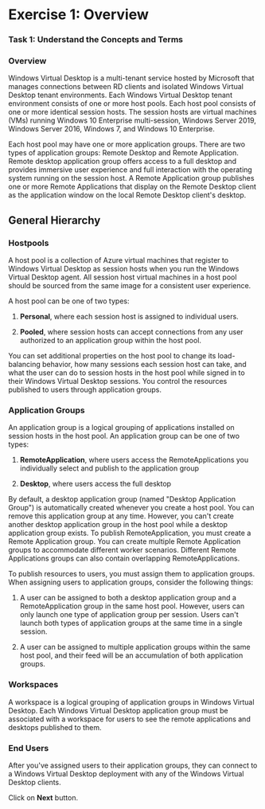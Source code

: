 # Exercise 1: Overview  


### **Task 1: Understand the Concepts and Terms**


### **Overview**

Windows Virtual Desktop is a multi-tenant service hosted by Microsoft that manages connections between RD clients and isolated Windows Virtual Desktop tenant environments. Each Windows Virtual Desktop tenant environment consists of one or more host pools. Each host pool consists of one or more identical session hosts. The session hosts are virtual machines (VMs) running Windows 10 Enterprise multi-session, Windows Server 2019, Windows Server 2016, Windows 7, and Windows 10 Enterprise. 

 

Each host pool may have one or more application groups. There are two types of application groups: Remote Desktop and Remote Application. Remote desktop application group offers access to a full desktop and provides immersive user experience and full interaction with the operating system running on the session host. A Remote Application group publishes one or more Remote Applications that display on the Remote Desktop client as the application window on the local Remote Desktop client's desktop. 

## **General Hierarchy**

### **Hostpools**

A host pool is a collection of Azure virtual machines that register to Windows Virtual Desktop as session hosts when you run the Windows Virtual Desktop agent. All session host virtual machines in a host pool should be sourced from the same image for a consistent user experience. 

A host pool can be one of two types: 

1. **Personal**, where each session host is assigned to individual users. 

2. **Pooled**, where session hosts can accept connections from any user authorized to an application group within the host pool. 

You can set additional properties on the host pool to change its load-balancing behavior, how many sessions each session host can take, and what the user can do to session hosts in the host pool while signed in to their Windows Virtual Desktop sessions. You control the resources published to users through application groups. 

### **Application Groups**

An application group is a logical grouping of applications installed on session hosts in the host pool. An application group can be one of two types: 


1. **RemoteApplication**, where users access the RemoteApplications you individually select and publish to the application group 

2. **Desktop**, where users access the full desktop 

By default, a desktop application group (named "Desktop Application Group") is automatically created whenever you create a host pool. You can remove this application group at any time. However, you can't create another desktop application group in the host pool while a desktop application group exists. To publish RemoteApplication, you must create a Remote Application group. You can create multiple Remote Application groups to accommodate different worker scenarios. Different Remote Applications groups can also contain overlapping RemoteApplications. 


To publish resources to users, you must assign them to application groups. When assigning users to application groups, consider the following things: 

 
1. A user can be assigned to both a desktop application group and a RemoteApplication group in the same host pool. However, users can only launch one type of application group per session. Users can't launch both types of application groups at the same time in a single session. 

2. A user can be assigned to multiple application groups within the same host pool, and their feed will be an accumulation of both application groups. 

### **Workspaces**

A workspace is a logical grouping of application groups in Windows Virtual Desktop. Each Windows Virtual Desktop application group must be associated with a workspace for users to see the remote applications and desktops published to them. 

### **End Users** 

After you've assigned users to their application groups, they can connect to a Windows Virtual Desktop deployment with any of the Windows Virtual Desktop clients. 

Click on **Next** button.
